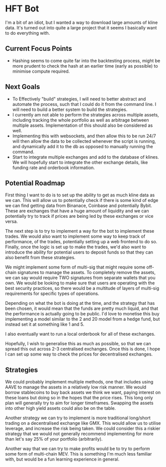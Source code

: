 # HFT Bot

I'm a bit of an idiot, but I wanted a way to download large amounts of kline data.
It's turned out into quite a large project that it seems I basically want to do everything with.

## Current Focus Points

- Hashing seems to come quite far into the backtesting process, might be more prudent to check the hash at an earlier time (early as possible) to minimise compute required.

## Next Goals

- To Effectively "build" strategies, I will need to better abstract and automate the process, such that I could do it from the command line. I will need to build a better system to build the strategies.
- I currently am not able to perform the strategies across multiple assets, including tracking the whole portfolio as well as arbitrage between multiple assets. Implementation of this should also be considered as well.
- Implementing this with websockets, and then allow this to be run 24/7 will then allow the data to be collected whenever the script is running, and dynamically add it to the db as opposed to manually running the command.
- Start to integrate multiple exchanges and add to the database of klines. We will hopefully start to integrate the other exchange details, like funding rate and orderbook information.

## Potential Roadmap

First thing I want to do is to set up the ability to get as much kline data as we can.
This will allow us to potentially check if there is some kind of edge we can find getting data from Binanace, Coinbase and potentially Bybit.
These are exchanges that have a huge amount of liquidity and we can potentially try to track if prices are being led by these exchanges or vice versa.

The next step is to try to implement a way for the bot to implement these trades.
We would also want to implement some way to keep track of performance, of the trades, potentially setting up a web frontend to do so.
Finally, once the logic is set up to make the trades, we'd also want to introduce the ability for potential users to deposit funds so that they can also benefit from these strategies.

We might implement some form of multi-sig that might require some off-chain signatures to manage the assets.
To completely remove the assets, we can say would require TWO signatures from separate wallets that you own. We would be looking to make sure that users are operating with the best security practices, so there would be a multitude of layers of multi-sig requirements for specific types of operations.

Depending on what the bot is doing at the time, and the strategy that has been chosen, it would mean that the funds are pretty much liquid, and that the performance is actually going to be public.
I'd love to monetise this buy implementing a model similar to the 2 and 20 model from a hedge fund, but instead set it at something like 1 and 5.

I also eventually want to run a local orderbook for all of these exchanges.

Hopefully, I wish to generalise this as much as possible, so that we can spread this out across 2-3 centralised exchanges.
Once this is done, I hope I can set up some way to check the prices for decentralised exchanges.

## Strategies

We could probably implement multiple methods, one that includes using AAVE to manage the assets in a relatively low risk manner.
We would borrow stablecoins to buy back assets we think we want, paying interest on these loans but doing so in the hopes that the price rises. This long only plan will generally try to aim for longer timeframes. Swapping the assets into other high yield assets could also be on the table.

Another strategy we can try to implement is more traditional long/short trading on a decentralised exchange like GMX. This would allow us to utilise leverage, and increase the risk being taken. We could consider this a riskier strategy that we would not generally recommend implementing for more than let's say 25% of your portfolio (arbitrarily).

Another way that we can try to make profits would be to try to perform some form of multi-chain MEV. This is something I'm much less familiar with, but would be a fun learning experience in general.
